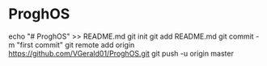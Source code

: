 # ProghOS

echo "# ProghOS" >> README.md
git init
git add README.md
git commit -m "first commit"
git remote add origin https://github.com/VGerald01/ProghOS.git
git push -u origin master
